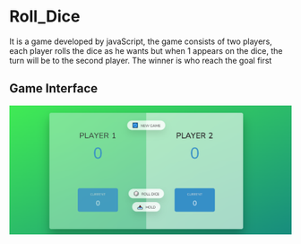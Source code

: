 # Roll_Dice

It is a game developed by javaScript, the game consists of two players, each player rolls the dice as he wants but when 1 appears on the dice, the turn will be to the second player. The winner is who reach the goal first

## Game Interface

![Game Interface](./images/roll_dice.png)
